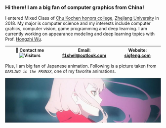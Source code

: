 ### Hi there! I am a big fan of computer graphics from China!

<!-- [![](https://github-readme-stats.vercel.app/api?username=f1shel&show_icons=true&hide_border=true&count_private=true&theme=flag-india&layout=compact)]() [![](https://github-readme-stats.vercel.app/api/top-langs/?username=f1shel&layout=compact&hide=html,css,less,ejs,javascript,scss&hide_border=true&count_private=true&theme=flag-india)]() -->

I entered Mixed Class of [Chu Kochen honors college](http://ckc.zju.edu.cn/), [Zhejiang University](https://www.zju.edu.cn/) in 2018. My major is computer science and my interests include computer grahics, computer vision, game programming and deep learning. I am currently working on appearance modeling and deep learning topics with Prof. [Hongzhi Wu](http://www.cad.zju.edu.cn/home/hwu/).

|💬 Contact me ![Visitors](https://visitor-badge.laobi.icu/badge?page_id=f1shel.visitor-badge)|Email: f1shel@outlook.com|Website: [sigfeng.com](http://sigfeng.com)|
| ---- | ---- | ---- |

Plus, I am big fan of Japanese animation. Following is a picture taken from *`DARLING in the FRANXX`*, one of my favorite animations.

![](https://github.com/f1shel/f1shel/blob/main/assets/franxx_1.jpg)
